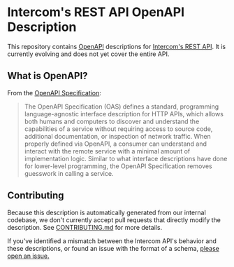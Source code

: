 # Intercom's REST API OpenAPI Description

This repository contains [OpenAPI](https://www.openapis.org/) descriptions for [Intercom's REST API](https://developers.intercom.com/intercom-api-reference/reference/welcome). It is currently evolving and does not yet cover the entire API.

## What is OpenAPI?

From the [OpenAPI Specification](https://github.com/OAI/OpenAPI-Specification):

> The OpenAPI Specification (OAS) defines a standard, programming language-agnostic interface description for HTTP APIs, which allows both humans and computers to discover and understand the capabilities of a service without requiring access to source code, additional documentation, or inspection of network traffic. When properly defined via OpenAPI, a consumer can understand and interact with the remote service with a minimal amount of implementation logic. Similar to what interface descriptions have done for lower-level programming, the OpenAPI Specification removes guesswork in calling a service.

## Contributing

Because this description is automatically generated from our internal codebase, we don't currently accept pull requests that directly modify the description. See [CONTRIBUTING.md](CONTRIBUTING.md) for more details.

If you've identified a mismatch between the Intercom API's behavior and these descriptions, or found an issue with the format of a schema, [please open an issue.](https://github.com/intercom/Intercom-OpenAPI/issues/new?template=schema-inaccuracy.md)
